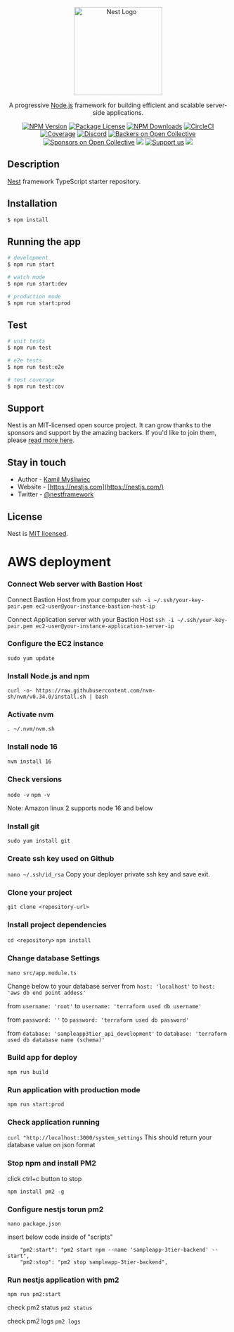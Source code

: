 <p align="center">
  <a href="http://nestjs.com/" target="blank"><img src="https://nestjs.com/img/logo-small.svg" width="200" alt="Nest Logo" /></a>
</p>

[circleci-image]: https://img.shields.io/circleci/build/github/nestjs/nest/master?token=abc123def456
[circleci-url]: https://circleci.com/gh/nestjs/nest

  <p align="center">A progressive <a href="http://nodejs.org" target="_blank">Node.js</a> framework for building efficient and scalable server-side applications.</p>
    <p align="center">
<a href="https://www.npmjs.com/~nestjscore" target="_blank"><img src="https://img.shields.io/npm/v/@nestjs/core.svg" alt="NPM Version" /></a>
<a href="https://www.npmjs.com/~nestjscore" target="_blank"><img src="https://img.shields.io/npm/l/@nestjs/core.svg" alt="Package License" /></a>
<a href="https://www.npmjs.com/~nestjscore" target="_blank"><img src="https://img.shields.io/npm/dm/@nestjs/common.svg" alt="NPM Downloads" /></a>
<a href="https://circleci.com/gh/nestjs/nest" target="_blank"><img src="https://img.shields.io/circleci/build/github/nestjs/nest/master" alt="CircleCI" /></a>
<a href="https://coveralls.io/github/nestjs/nest?branch=master" target="_blank"><img src="https://coveralls.io/repos/github/nestjs/nest/badge.svg?branch=master#9" alt="Coverage" /></a>
<a href="https://discord.gg/G7Qnnhy" target="_blank"><img src="https://img.shields.io/badge/discord-online-brightgreen.svg" alt="Discord"/></a>
<a href="https://opencollective.com/nest#backer" target="_blank"><img src="https://opencollective.com/nest/backers/badge.svg" alt="Backers on Open Collective" /></a>
<a href="https://opencollective.com/nest#sponsor" target="_blank"><img src="https://opencollective.com/nest/sponsors/badge.svg" alt="Sponsors on Open Collective" /></a>
  <a href="https://paypal.me/kamilmysliwiec" target="_blank"><img src="https://img.shields.io/badge/Donate-PayPal-ff3f59.svg"/></a>
    <a href="https://opencollective.com/nest#sponsor"  target="_blank"><img src="https://img.shields.io/badge/Support%20us-Open%20Collective-41B883.svg" alt="Support us"></a>
  <a href="https://twitter.com/nestframework" target="_blank"><img src="https://img.shields.io/twitter/follow/nestframework.svg?style=social&label=Follow"></a>
</p>
  <!--[![Backers on Open Collective](https://opencollective.com/nest/backers/badge.svg)](https://opencollective.com/nest#backer)
  [![Sponsors on Open Collective](https://opencollective.com/nest/sponsors/badge.svg)](https://opencollective.com/nest#sponsor)-->

## Description

[Nest](https://github.com/nestjs/nest) framework TypeScript starter repository.

## Installation

```bash
$ npm install
```

## Running the app

```bash
# development
$ npm run start

# watch mode
$ npm run start:dev

# production mode
$ npm run start:prod
```

## Test

```bash
# unit tests
$ npm run test

# e2e tests
$ npm run test:e2e

# test coverage
$ npm run test:cov
```

## Support

Nest is an MIT-licensed open source project. It can grow thanks to the sponsors and support by the amazing backers. If you'd like to join them, please [read more here](https://docs.nestjs.com/support).

## Stay in touch

- Author - [Kamil Myśliwiec](https://kamilmysliwiec.com)
- Website - [https://nestjs.com](https://nestjs.com/)
- Twitter - [@nestframework](https://twitter.com/nestframework)

## License

Nest is [MIT licensed](LICENSE).

# AWS deployment

### Connect Web server with Bastion Host
Connect Bastion Host from your computer
`ssh -i ~/.ssh/your-key-pair.pem ec2-user@your-instance-bastion-host-ip`

Connect Application server with your Bastion Host
`ssh -i ~/.ssh/your-key-pair.pem ec2-user@your-instance-application-server-ip`

### Configure the EC2 instance
`sudo yum update`

### Install Node.js and npm
`curl -o- https://raw.githubusercontent.com/nvm-sh/nvm/v0.34.0/install.sh | bash`

### Activate nvm
`. ~/.nvm/nvm.sh`

### Install node 16
`nvm install 16`

### Check versions
`node -v`
`npm -v`

Note: Amazon linux 2 supports node 16 and below

###  Install git
`sudo yum install git`

### Create ssh key used on Github
`nano ~/.ssh/id_rsa`
Copy your deployer private ssh key and save exit.

### Clone your project
`git clone <repository-url>`

### Install project dependencies
`cd <repository>`
`npm install`

### Change database Settings

`nano src/app.module.ts`

Change below to your database server
from `host: 'localhost'`
to `host: 'aws db end point addess'` 

from `username: 'root'`
to `username: 'terraform used db username'` 

from `password: ''`
to `password: 'terraform used db password'` 

from `database: 'sampleapp3tier_api_development'`
to `database: 'terraform used db database name (schema)'` 

### Build app for deploy
`npm run build`

### Run application with production mode
`npm run start:prod`

### Check application running
`curl "http://localhost:3000/system_settings`
This should return your database value on json format

### Stop npm and install PM2
click ctrl+c button to stop 

`npm install pm2 -g`

### Configure nestjs torun pm2

`nano package.json`

insert below code inside of "scripts"
```
    "pm2:start": "pm2 start npm --name 'sampleapp-3tier-backend' -- start",
    "pm2:stop": "pm2 stop sampleapp-3tier-backend",
```

### Run nestjs application with pm2

`npm run pm2:start`

check pm2 status
`pm2 status`

check pm2 logs
`pm2 logs`
